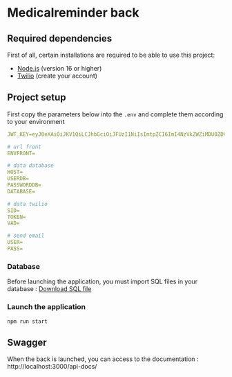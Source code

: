 # Medicalreminder back

## Required dependencies

First of all, certain installations are required to be able to use this project:

- [Node.js](https://nodejs.org/en/download/) (version 16 or higher)
- [Twilio](https://www.twilio.com/fr-fr/messaging/channels/sms) (create your account)

## Project setup

First copy the parameters below into the `.env` and complete them according to your environment

```yaml
JWT_KEY=eyJ0eXAiOiJKV1QiLCJhbGciOiJFUzI1NiIsImtpZCI6ImI4NzVkZWZiMDU0ZDVjNDVmMjVhOTRkZTUxZGZkMzI3In0.e30.O9YMI45GZaSXoejsUR-jfPP7vccdfHMNzteOMUUPr5ueRzNuUkTbt1HHvhHpSainvYbE2iPPy27ncLW7b1OaQQ

# url front
ENVFRONT=

# data database
HOST=
USERDB=
PASSWORDDB=
DATABASE=

# data twilio
SID=
TOKEN=
VAD=

# send email
USER=
PASS=
```

### Database

Before launching the application, you must import SQL files in your database : [Download SQL file](medicalreminder.sql)

### Launch the application

```
npm run start
```

## Swagger

When the back is launched, you can access to the documentation : http://localhost:3000/api-docs/
